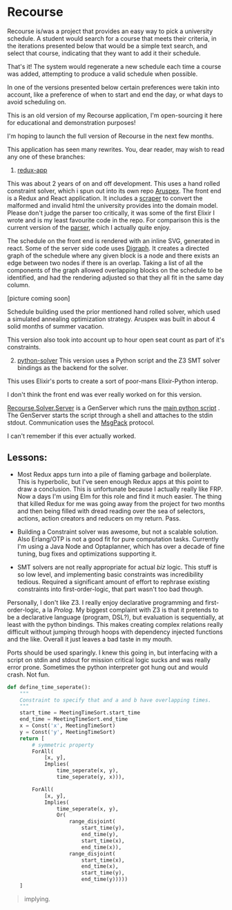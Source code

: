 # Recourse

Recourse is/was a project that provides an easy way to pick a university schedule. A student would search for a course that meets their criteria, in the iterations presented below that would be a simple text search, and select that course, indicating that they want to add it their schedule.

That's it! The system would regenerate a new schedule each time a course was added, attempting to produce a valid schedule when possible.

In one of the versions presented below certain preferences were takin into account, like a preference of when to start and end the day, or what days to avoid scheduling on.

This is an old version of my Recourse application, I'm open-sourcing it here for educational and demonstration purposes!

I'm hoping to launch the full version of Recourse in the next few months.

This application has seen many rewrites. You, dear reader, may wish to read any one of these branches:

1. [redux-app](https://github.com/Dkendal/recourse/tree/redux-app)

This was about 2 years of on and off development. This uses a hand rolled constraint solver, which i spun out into its own repo [Aruspex](https://github.com/Dkendal/aruspex). The front end is a Redux and React application. It includes a [scraper](https://github.com/Dkendal/recourse/blob/redux-app/lib/recourse/scraper/section/response.ex) to convert the malformed and invalid html the university provides into the domain model. Please don't judge the parser too critically, it was some of the first Elixir I wrote and is my least favourite code in the repo. For comparison this is the current version of the [parser](https://gist.github.com/Dkendal/233650cb78140b509d65c2ab838ea61a), which I actually quite enjoy.

The schedule on the front end is rendered with an inline SVG, generated in react. Some of the server side code uses [Digraph](http://erlang.org/doc/man/digraph.html). It creates a directed graph of the schedule where any given block is a node and there exists an edge between two nodes if there is an overlap. Taking a list of all the components of the graph allowed overlapping blocks on the schedule to be identified, and had the rendering adjusted so that they all fit in the same day column.

[picture coming soon]

Schedule building used the prior mentioned hand rolled solver, which used a simulated annealing optimization strategy. Aruspex was built in about 4 solid months of summer vacation.

This version also took into account up to hour open seat count as part of it's constraints.

2. [python-solver](https://github.com/Dkendal/recourse/tree/python-solver)
This version uses a Python script and the Z3 SMT solver bindings as the backend for the solver.

This uses Elixir's ports to create a sort of poor-mans Elixir-Python interop.

I don't think the front end was ever really worked on for this version.

[Recourse.Solver.Server](https://github.com/Dkendal/recourse/blob/python-solver/apps/solver/lib/solver/server.ex) is a GenServer which runs the [main python script](https://github.com/Dkendal/recourse/blob/python-solver/apps/pysolver/pysolver.py) . The GenServer starts the script through a shell and attaches to the stdin stdout. Communication uses the [MsgPack](http://msgpack.org/index.html) protocol.

I can't remember if this ever actually worked.

## Lessons:
- Most Redux apps turn into a pile of flaming garbage and boilerplate. This is hyperbolic, but I've seen enough Redux apps at this point to draw a conclusion. This is unfortunate because I actually really like FRP. Now a days I'm using Elm for this role and find it much easier. The thing that killed Redux for me was going away from the project for two months and then being filled with dread reading over the sea of selectors, actions, action creators and reducers on my return. Pass.

- Building a Constraint solver was awesome, but not a scalable solution. Also Erlang/OTP is not a good fit for pure computation tasks. Currently I'm using a Java Node and Optaplanner, which has over a decade of fine tuning, bug fixes and optimizations supporting it.

- SMT solvers are not really appropriate for actual _biz_ logic. This stuff is so low level, and implementing basic constraints was incredibility tedious. Required a significant amount of effort to rephrase existing constraints into first-order-logic, that part wasn't too bad though.

Personally, I don't like Z3. I really enjoy declarative programming and first-order-logic, a la _Prolog_. My biggest complaint with Z3 is that it pretends to be a declarative language (program, DSL?), but evaluation is sequentially, at least with the python bindings. This makes creating complex relations really difficult without jumping through hoops with dependency injected functions and the like. Overall it just leaves a bad taste in my mouth.

Ports should be used sparingly. I knew this going in, but interfacing with a script on stdin and stdout for mission critical logic sucks and was really error prone. Sometimes the python interpreter got hung out and would crash. Not fun.


``` python
def define_time_seperate():
    """
    Constraint to specify that and a and b have overlapping times.
    """
    start_time = MeetingTimeSort.start_time
    end_time = MeetingTimeSort.end_time
    x = Const('x', MeetingTimeSort)
    y = Const('y', MeetingTimeSort)
    return [
        # symmetric property
        ForAll(
            [x, y],
            Implies(
                time_seperate(x, y),
                time_seperate(y, x))),

        ForAll(
            [x, y],
            Implies(
                time_seperate(x, y),
                Or(
                    range_disjoint(
                        start_time(y),
                        end_time(y),
                        start_time(x),
                        end_time(x)),
                    range_disjoint(
                        start_time(x),
                        end_time(x),
                        start_time(y),
                        end_time(y)))))
    ]
```
> implying.
